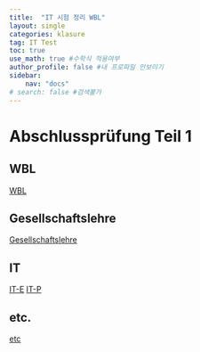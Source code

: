 ```yaml
---
title:  "IT 시험 정리 WBL"
layout: single
categories: klasure
tag: IT Test
toc: true
use_math: true #수학식 적용여부
author_profile: false #내 프로파일 안보이기
sidebar:
    nav: "docs" 
# search: false #검색불가
---
```


# Abschlussprüfung Teil 1

## WBL
[WBL](https://true85.github.io/WBL/)
## Gesellschaftslehre
[Gesellschaftslehre](https://true85.github.io/Gesellschaftslehre/)
## IT
[IT-E](https://true85.github.io/IT-E/)
[IT-P](https://true85.github.io/IT-P/)
## etc.
[etc](https://true85.github.io/etc/)

```
```

 